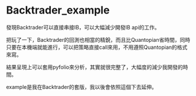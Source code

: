 # Backtrader_example

發現Backtrader可以直接串接IB，可以大幅減少開發IB api的工作。

把玩了一下，Backtrader的回測也相當的精銳，而且比Quantopian省時間，同時只要在本機端就能進行，可以把策略直接call來用，不用遵照Quantopian的格式來寫。

結果呈現上可以套用pyfolio來分析，其實就很完整了，大幅度的減少我開發的時間。

example是我在Backtrader的套版，我以後會依照這個下去延伸。
